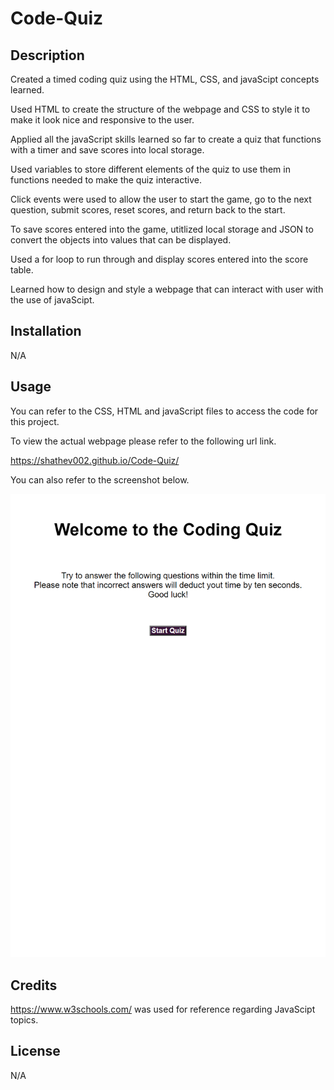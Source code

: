# Code-Quiz

## Description

Created a timed coding quiz using the HTML, CSS, and javaScipt concepts learned. 

Used HTML to create the structure of the webpage and CSS to style it to make it look nice and responsive to the user.  

Applied all the javaScript skills learned so far to create a quiz that functions with a timer and save scores into local storage. 

Used variables to store different elements of the quiz to use them in functions needed to make the quiz interactive.

Click events were used to allow the user to start the game, go to the next question, submit scores, reset scores, and return back to the start.

To save scores entered into the game, utitlized local storage and JSON to convert the objects into values that can be displayed. 

Used a for loop to run through and display scores entered into the score table. 

Learned how to design and style a webpage that can interact with user with the use of javaScipt.


## Installation

N/A

## Usage

You can refer to the CSS, HTML and javaScript files to access the code for this project. 

To view the actual webpage please refer to the following url link.

https://shathev002.github.io/Code-Quiz/

You can also refer to the screenshot below. 

![alt text](/code%20quiz%20screenshot.png)

## Credits

https://www.w3schools.com/ was used for reference regarding JavaScipt topics. 

## License

N/A